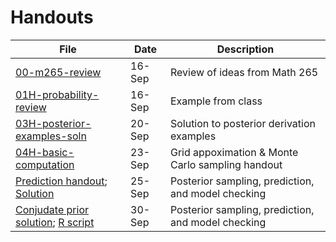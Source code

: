 Handouts
================

| File                                                                                            | Date   | Description                                        |
| ----------------------------------------------------------------------------------------------- | ------ | -------------------------------------------------- |
| [00-m265-review](00-m265-review.pdf)                                                            | 16-Sep | Review of ideas from Math 265                      |
| [01H-probability-review](01H-probability-review.pdf)                                            | 16-Sep | Example from class                                 |
| [03H-posterior-examples-soln](03H-posterior-examples-soln.pdf)                                  | 20-Sep | Solution to posterior derivation examples          |
| [04H-basic-computation](04H-basic-computation.pdf)                                              | 23-Sep | Grid appoximation & Monte Carlo sampling handout   |
| [Prediction handout](05H-sampling-prediction.pdf); [Solution](05H-soln-sampling-prediction.pdf) | 25-Sep | Posterior sampling, prediction, and model checking |
| [Conjudate prior solution](07H-soln-priors-conjugate2.pdf); [R script](07R-priors-conjugate2.R) | 30-Sep | Posterior sampling, prediction, and model checking |

